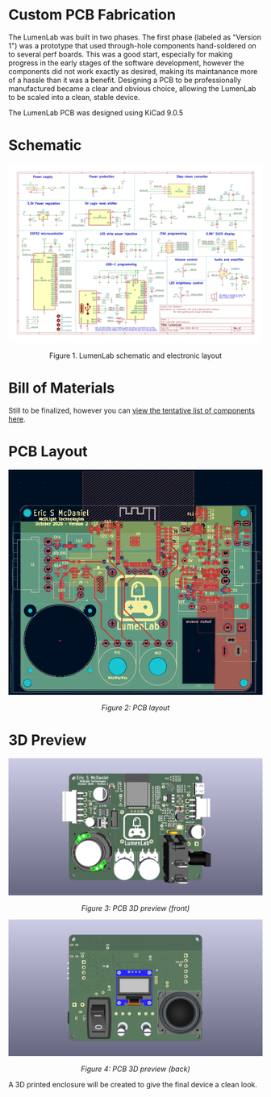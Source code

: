 # Custom PCB Fabrication

The LumenLab was built in two phases. The first phase (labeled as "Version 1") was a prototype that used through-hole components hand-soldered on to several perf boards. This was a good start, especially for making progress in the early stages of the software development, however the components did not work exactly as desired, making its maintanance more of a hassle than it was a benefit. Designing a PCB to be professionally manufactured became a clear and obvious choice, allowing the LumenLab to be scaled into a clean, stable device.

The LumenLab PCB was designed using KiCad 9.0.5

# Schematic
![LumenLab schematic](./images/lumenlab-pcb.svg)
<p align="center">Figure 1. LumenLab schematic and electronic layout</p>

# Bill of Materials
Still to be finalized, however you can [view the tentative list of components here](./bom/ibom.html).

# PCB Layout
![LumenLab PCB layout](./images/lumenlab-pcb-layout.png)
<p align="center"><i>Figure 2: PCB layout</i></p>

# 3D Preview
![PCB Design, front](./images/lumenlab-pcb-3d-view-front.png)
<p align="center"><i>Figure 3: PCB 3D preview (front)</i></p>

![PCB Design, back](./images/lumenlab-pcb-3d-view-back.png)
<p align="center"><i>Figure 4: PCB 3D preview (back)</i></p>

A 3D printed enclosure will be created to give the final device a clean look.